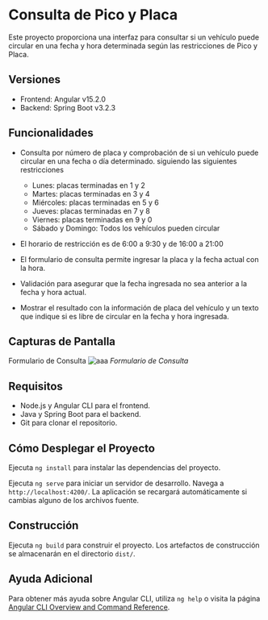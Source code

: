 # Consulta de Pico y Placa

Este proyecto proporciona una interfaz para consultar si un vehículo puede circular en una fecha y hora determinada según las restricciones de Pico y Placa.

## Versiones

- Frontend: Angular v15.2.0
- Backend: Spring Boot v3.2.3

## Funcionalidades

- Consulta por número de placa y comprobación de si un vehículo puede circular en una fecha o día determinado. siguiendo las siguientes restricciones
    - Lunes: placas terminadas en 1 y 2
    - Martes: placas terminadas en 3 y 4
    - Miércoles: placas terminadas en 5 y 6
    - Jueves: placas terminadas en 7 y 8
    - Viernes: placas terminadas en 9 y 0
    - Sábado y Domingo: Todos los vehículos pueden circular
    
- El horario de restricción es de 6:00 a 9:30 y de 16:00 a 21:00
- El formulario de consulta permite ingresar la placa y la fecha actual con la hora.
- Validación para asegurar que la fecha ingresada no sea anterior a la fecha y hora actual.
- Mostrar el resultado con la información de placa del vehículo y un texto que indique si es libre de circular en la fecha y hora ingresada.

## Capturas de Pantalla

Formulario de Consulta
![aaa](https://github.com/asdrubalzp/advlatam-can-circulate-client/assets/49705410/0d1fd369-a376-4096-a4fc-05dd5077d990)
_Formulario de Consulta_

## Requisitos

- Node.js y Angular CLI para el frontend.
- Java y Spring Boot para el backend.
- Git para clonar el repositorio.

## Cómo Desplegar el Proyecto

Ejecuta `ng install` para instalar las dependencias del proyecto.

Ejecuta `ng serve` para iniciar un servidor de desarrollo. Navega a `http://localhost:4200/`. La aplicación se recargará automáticamente si cambias alguno de los archivos fuente.

## Construcción

Ejecuta `ng build` para construir el proyecto. Los artefactos de construcción se almacenarán en el directorio `dist/`.


## Ayuda Adicional

Para obtener más ayuda sobre Angular CLI, utiliza `ng help` o visita la página [Angular CLI Overview and Command Reference](https://angular.io/cli).
